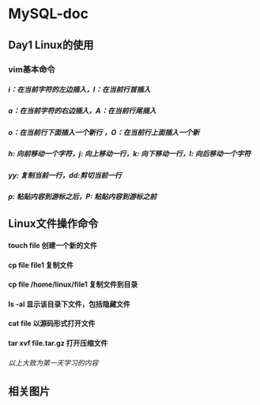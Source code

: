 # MySQL-doc
## Day1 Linux的使用
### vim基本命令
##### i：在当前字符的左边插入，I：在当前行首插入
##### a：在当前字符的右边插入，A：在当前行尾插入
##### o：在当前行下面插入一个新行 ，O：在当前行上面插入一个新
##### h: 向前移动一个字符，j: 向上移动一行，k: 向下移动一行，l: 向后移动一个字符
##### yy: 复制当前一行，dd:剪切当前一行
##### p: 粘贴内容到游标之后，P: 粘贴内容到游标之前

## Linux文件操作命令
#### touch  file 创建一个新的文件 
#### cp file file1 复制文件
#### cp file  /home/linux/file1 复制文件到目录
#### ls -al 显示该目录下文件，包括隐藏文件
#### cat  file 以源码形式打开文件
#### tar xvf  file.tar.gz 打开压缩文件
###### 以上大致为第一天学习的内容

## 相关图片
